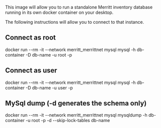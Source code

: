 This image will allow you to run a standalone Merritt inventory database running in its own docker container on your desktop.

The following instructions will allow you to connect to that instance.

## Connect as root
docker run --rm -it --network merritt_merrittnet mysql mysql -h db-container -D db-name -u root -p

## Connect as user
docker run --rm -it --network merritt_merrittnet mysql mysql -h db-container -D db-name -u user -p

## MySql dump (-d generates the schema only)
docker run --rm -it --network merritt_merrittnet mysql mysqldump -h db-container -u root -p -d --skip-lock-tables db-name

